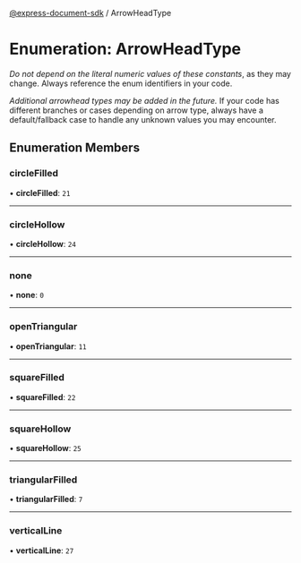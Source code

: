[@express-document-sdk](../overview.md) / ArrowHeadType

# Enumeration: ArrowHeadType

<InlineAlert slots="text" variant="warning"/>

_Do not depend on the literal numeric values of these constants_, as they may change. Always reference the enum identifiers in your code.

<InlineAlert slots="text" variant="warning"/>

_Additional arrowhead types may be added in the future._ If your code has different branches or cases depending on arrow type,
always have a default/fallback case to handle any unknown values you may encounter.

## Enumeration Members

### circleFilled

• **circleFilled**: `21`

---

### circleHollow

• **circleHollow**: `24`

---

### none

• **none**: `0`

---

### openTriangular

• **openTriangular**: `11`

---

### squareFilled

• **squareFilled**: `22`

---

### squareHollow

• **squareHollow**: `25`

---

### triangularFilled

• **triangularFilled**: `7`

---

### verticalLine

• **verticalLine**: `27`
